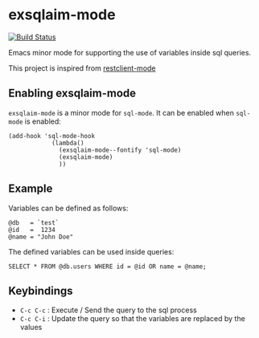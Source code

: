 # exsqlaim-mode

[![Build Status](https://travis-ci.org/ahmadnazir/exsqlaim-mode.svg?branch=master)](https://travis-ci.org/ahmadnazir/exsqlaim-mode)

Emacs minor mode for supporting the use of variables inside sql queries.

This project is inspired from [restclient-mode][restclient-mode]

## Enabling exsqlaim-mode

`exsqlaim-mode` is a minor mode for `sql-mode`. It can be enabled when `sql-mode` is enabled:

```
(add-hook 'sql-mode-hook
            (lambda()
              (exsqlaim-mode--fontify 'sql-mode)
              (exsqlaim-mode)
              ))
```

## Example

Variables can be defined as follows:

```
@db   = `test`
@id   =  1234
@name = "John Doe"
```

The defined variables can be used inside queries:

```
SELECT * FROM @db.users WHERE id = @id OR name = @name;
```

## Keybindings

- `C-c C-c` : Execute / Send the query to the sql process
- `C-c C-i` : Update the query so that the variables are replaced by the values


[restclient-mode]: https://github.com/pashky/restclient.el
